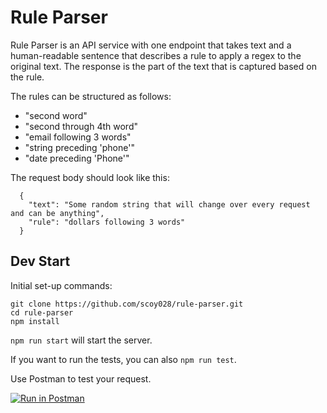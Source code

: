 # Rule Parser

Rule Parser is an API service with one endpoint that takes text and a human-readable sentence that describes a rule to apply a regex to the original text.
The response is the part of the text that is captured based on the rule.

The rules can be structured as follows:
 * "second word"
 * "second through 4th word"
 * "email following 3 words"
 * "string preceding 'phone'"
 * "date preceding 'Phone'"

The request body should look like this:
```
  {
    "text": "Some random string that will change over every request and can be anything",
    "rule": "dollars following 3 words"
  }
```

## Dev Start

Initial set-up commands:
```
git clone https://github.com/scoy028/rule-parser.git
cd rule-parser
npm install
```
`npm run start` will start the server.

If you want to run the tests, you can also `npm run test`.

Use Postman to test your request.

[![Run in Postman](https://run.pstmn.io/button.svg)](https://app.getpostman.com/run-collection/71bc5e8118f0afa9c360)
